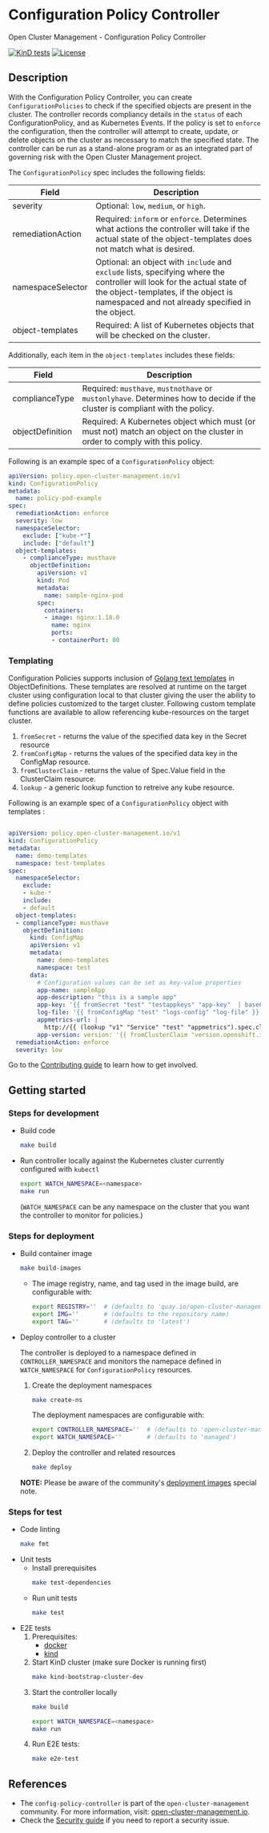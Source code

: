 [comment]: # ( Copyright Contributors to the Open Cluster Management project )

# Configuration Policy Controller

Open Cluster Management - Configuration Policy Controller

[![KinD tests](https://github.com/open-cluster-management-io/config-policy-controller/actions/workflows/kind.yml/badge.svg?branch=main&event=push)](https://github.com/open-cluster-management-io/config-policy-controller/actions/workflows/kind.yml)
[![License](https://img.shields.io/:license-apache-blue.svg)](http://www.apache.org/licenses/LICENSE-2.0.html)

## Description

With the Configuration Policy Controller, you can create `ConfigurationPolicies` to check if the specified objects are present in the cluster. The controller records compliancy details in the `status` of each ConfigurationPolicy, and as Kubernetes Events. If the policy is set to `enforce` the configuration, then the controller will attempt to create, update, or delete objects on the cluster as necessary to match the specified state. The controller can be run as a stand-alone program or as an integrated part of governing risk with the Open Cluster Management project.

The `ConfigurationPolicy` spec includes the following fields:

| Field | Description |
| ---- | ---- |
| severity | Optional: `low`, `medium`, or `high`. |
| remediationAction | Required:  `inform` or `enforce`. Determines what actions the controller will take if the actual state of the object-templates does not match what is desired. |
| namespaceSelector | Optional: an object with `include` and `exclude` lists, specifying where the controller will look for the actual state of the object-templates, if the object is namespaced and not already specified in the object. |
| object-templates | Required: A list of Kubernetes objects that will be checked on the cluster. |

Additionally, each item in the `object-templates` includes these fields:

| Field | Description |
| ---- | ---- |
| complianceType | Required: `musthave`, `mustnothave` or `mustonlyhave`. Determines how to decide if the cluster is compliant with the policy. |
| objectDefinition | Required: A Kubernetes object which must (or must not) match an object on the cluster in order to comply with this policy. |

Following is an example spec of a `ConfigurationPolicy` object:
```yaml
apiVersion: policy.open-cluster-management.io/v1
kind: ConfigurationPolicy
metadata:
  name: policy-pod-example
spec:
  remediationAction: enforce
  severity: low
  namespaceSelector:
    exclude: ["kube-*"]
    include: ["default"]
  object-templates:
    - complianceType: musthave
      objectDefinition:
        apiVersion: v1
        kind: Pod
        metadata:
          name: sample-nginx-pod
        spec:
          containers:
          - image: nginx:1.18.0
            name: nginx
            ports:
            - containerPort: 80
```

### Templating

Configuration Policies supports inclusion of [Golang text templates](https://golang.org/pkg/text/template/) in  ObjectDefinitions. These templates are resolved at runtime on the target cluster using configuration local to that cluster giving the user the ability to define policies customized to the target cluster. Following custom template functions are available to allow referencing kube-resources on the target cluster.

1. `fromSecret` - returns the value of the specified data key in the  Secret resource
2. `fromConfigMap` - returns the values of the specified data key in the ConfigMap resource.
3. `fromClusterClaim` - returns the value of Spec.Value field in the ClusterClaim resource.
4. `lookup` - a generic lookup function to retreive any kube resource.

Following is an example spec of a `ConfigurationPolicy` object with templates :

```yaml

apiVersion: policy.open-cluster-management.io/v1
kind: ConfigurationPolicy
metadata:
  name: demo-templates
  namespace: test-templates
spec:
  namespaceSelector:
    exclude:
    - kube-*
    include:
    - default
  object-templates:
  - complianceType: musthave
    objectDefinition:
      kind: ConfigMap
      apiVersion: v1
      metadata:
        name: demo-templates
        namespace: test
      data:
        # Configuration values can be set as key-value properties
        app-name: sampleApp
        app-description: "this is a sample app"
        app-key: '{{ fromSecret "test" "testappkeys" "app-key"  | base64dec }}'
        log-file: '{{ fromConfigMap "test" "logs-config" "log-file" }}'
        appmetrics-url: |
          http://{{ (lookup "v1" "Service" "test" "appmetrics").spec.clusterIP }}:8080
        app-version: version: '{{ fromClusterClaim "version.openshift.io" }}'
  remediationAction: enforce
  severity: low

```


Go to the [Contributing guide](CONTRIBUTING.md) to learn how to get involved.

## Getting started

### Steps for development

  - Build code
    ```bash
    make build
    ```
  - Run controller locally against the Kubernetes cluster currently configured with `kubectl`
    ```bash
    export WATCH_NAMESPACE=<namespace>
    make run
    ```
    (`WATCH_NAMESPACE` can be any namespace on the cluster that you want the controller to monitor for policies.)


### Steps for deployment

  - Build container image
    ```bash
    make build-images
    ```
    - The image registry, name, and tag used in the image build, are configurable with:
      ```bash
      export REGISTRY=''  # (defaults to 'quay.io/open-cluster-management')
      export IMG=''       # (defaults to the repository name)
      export TAG=''       # (defaults to 'latest')
      ```
  - Deploy controller to a cluster

    The controller is deployed to a namespace defined in `CONTROLLER_NAMESPACE` and monitors the namepace defined in `WATCH_NAMESPACE` for `ConfigurationPolicy` resources.

    1. Create the deployment namespaces
       ```bash
       make create-ns
       ```
       The deployment namespaces are configurable with:
       ```bash
       export CONTROLLER_NAMESPACE=''  # (defaults to 'open-cluster-management-agent-addon')
       export WATCH_NAMESPACE=''       # (defaults to 'managed')
       ```
    2. Deploy the controller and related resources
       ```bash
       make deploy
       ```
    **NOTE:** Please be aware of the community's [deployment images](https://github.com/open-cluster-management-io/community#deployment-images) special note.


### Steps for test

  - Code linting
    ```bash
    make fmt
    ```
  - Unit tests
    - Install prerequisites
      ```bash
      make test-dependencies
      ```
    - Run unit tests
      ```bash
      make test
      ```
  - E2E tests
    1. Prerequisites:
       - [docker](https://docs.docker.com/get-docker/)
       - [kind](https://kind.sigs.k8s.io/docs/user/quick-start/)
    2. Start KinD cluster (make sure Docker is running first)
       ```bash
       make kind-bootstrap-cluster-dev
       ```
    3. Start the controller locally
       ```bash
       make build
       ```
       ```bash
       export WATCH_NAMESPACE=<namespace>
       make run
       ```
    4. Run E2E tests:
       ```bash
       make e2e-test
       ```

## References

- The `config-policy-controller` is part of the `open-cluster-management` community. For more information, visit: [open-cluster-management.io](https://open-cluster-management.io).
- Check the [Security guide](SECURITY.md) if you need to report a security issue.
